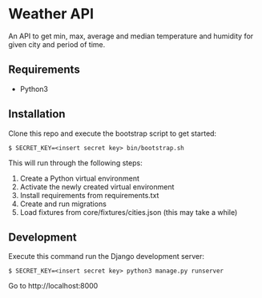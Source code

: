 # Weather API

An API to get min, max, average and median temperature and humidity for given
city and period of time.

## Requirements

- Python3

## Installation

Clone this repo and execute the bootstrap script to get started:

    $ SECRET_KEY=<insert secret key> bin/bootstrap.sh

This will run through the following steps:

1. Create a Python virtual environment
2. Activate the newly created virtual environment
3. Install requirements from requirements.txt
4. Create and run migrations
5. Load fixtures from core/fixtures/cities.json (this may take a while)

## Development

Execute this command run the Django development server:

    $ SECRET_KEY=<insert secret key> python3 manage.py runserver

Go to http://localhost:8000
